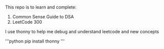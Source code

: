 This repo is to learn and complete:

1. Common Sense Guide to DSA
2. LeetCode 300

I use thonny to help me debug and understand leetcode and new concepts

'''python
pip install thonny
'''